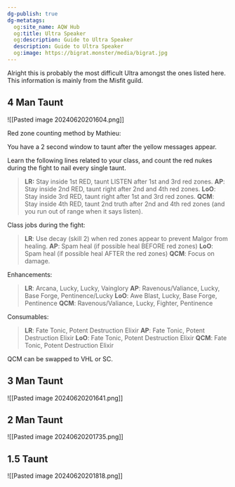 ```yaml
---
dg-publish: true
dg-metatags:
  og:site_name: AQW Hub
  og:title: Ultra Speaker
  og:description: Guide to Ultra Speaker
  description: Guide to Ultra Speaker
  og:image: https://bigrat.monster/media/bigrat.jpg
---
```

Alright this is probably the most difficult Ultra amongst the ones listed here. This information is mainly from the Misfit guild.

## 4 Man Taunt

![[Pasted image 20240620201604.png]]


Red zone counting method by Mathieu:

You have a 2 second window to taunt after the yellow messages appear.

Learn the following lines related to your class, and count the red nukes during the fight to nail every single taunt. 

> **LR:** Stay inside 1st RED, taunt LISTEN after 1st and 3rd red zones.
> **AP**: Stay inside 2nd RED, taunt right after 2nd and 4th red zones.
> **LoO**: Stay inside 3rd RED, taunt right after 1st and 3rd red zones.
> **QCM**: Stay inside 4th RED, taunt 2nd truth after 2nd and 4th red zones (and you run out of range when it says listen).

Class jobs during the fight:
> **LR**: Use decay (skill 2) when red zones appear to prevent Malgor from healing.
> **AP**: Spam heal (if possible heal BEFORE red zones)
> **LoO**: Spam heal (if possible heal AFTER the red zones)
> **QCM**: Focus on damage.

Enhancements:
> **LR**: Arcana, Lucky, Lucky, Vainglory
> **AP**: Ravenous/Valiance, Lucky, Base Forge, Pentinence/Lucky
> **LoO**: Awe Blast, Lucky, Base Forge, Pentinence
> **QCM**: Ravenous/Valiance, Lucky, Fighter, Pentinence

Consumables:
> **LR**: Fate Tonic, Potent Destruction Elixir
> **AP**: Fate Tonic, Potent Destruction Elixir
> **LoO**: Fate Tonic, Potent Destruction Elixir
> **QCM**: Fate Tonic, Potent Destruction Elixir

QCM can be swapped to VHL or SC.

## 3 Man Taunt

![[Pasted image 20240620201641.png]]

## 2 Man Taunt

![[Pasted image 20240620201735.png]]


## 1.5 Taunt
![[Pasted image 20240620201818.png]]
